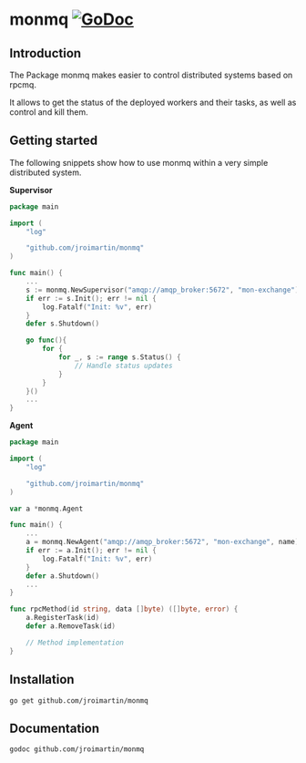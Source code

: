 # monmq [![GoDoc](https://godoc.org/github.com/jroimartin/monmq?status.svg)](https://godoc.org/github.com/jroimartin/monmq)

## Introduction

The Package monmq makes easier to control distributed systems based on rpcmq.

It allows to get the status of the deployed workers and their tasks, as well as
control and kill them.

## Getting started

The following snippets show how to use monmq within a very simple distributed
system.

**Supervisor**

```go
package main

import (
	"log"

	"github.com/jroimartin/monmq"
)

func main() {
	...
	s := monmq.NewSupervisor("amqp://amqp_broker:5672", "mon-exchange")
	if err := s.Init(); err != nil {
		log.Fatalf("Init: %v", err)
	}
	defer s.Shutdown()

	go func(){
		for {
			for _, s := range s.Status() {
				// Handle status updates
			}
		}
	}()
	...
}
```

**Agent**

```go
package main

import (
	"log"

	"github.com/jroimartin/monmq"
)

var a *monmq.Agent

func main() {
	...
	a = monmq.NewAgent("amqp://amqp_broker:5672", "mon-exchange", name)
	if err := a.Init(); err != nil {
		log.Fatalf("Init: %v", err)
	}
	defer a.Shutdown()
	...
}

func rpcMethod(id string, data []byte) ([]byte, error) {
	a.RegisterTask(id)
	defer a.RemoveTask(id)

	// Method implementation
}
```

## Installation

`go get github.com/jroimartin/monmq`

## Documentation

`godoc github.com/jroimartin/monmq`
